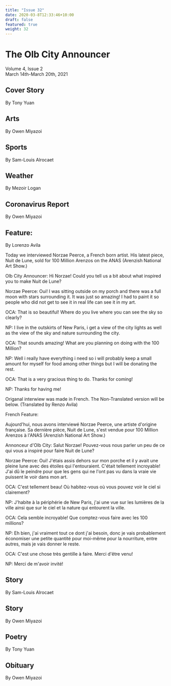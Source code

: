 ```yaml
---
title: "Issue 32"
date: 2020-03-8T12:33:46+10:00
draft: false
featured: true
weight: 32
---
```


# The Olb City Announcer    
Volume 4, Issue 2    
March 14th-March 20th, 2021    

## Cover Story
By Tony Yuan



## Arts
By Owen Miyazoi



## Sports
By Sam-Louis Alrocaet



## Weather
By Mezoir Logan



## Coronavirus Report
By Owen Miyazoi



## Feature: 
By Lorenzo Avila

Today we interviewed Norzae Peerce, a French born artist. His latest piece, Nuit de Lune, sold for 100 Million Arenzos on the ANAS (Arenzish National Art Show.)


Olb City Announcer: Hi Norzae! Could you tell us a bit about what inspired you to make Nuit de Lune?

Norzae Peerce: Oui! I was sitting outside on my porch and there was a full moon with stars surrounding it. It was just so amazing! I had to paint it so people who did not get to see it in real life can see it in my art.

OCA: That is so beautiful! Where do you live where you can see the sky so clearly?

NP: I live in the outskirts of New Paris, i get a view of the city lights as well as the view of the sky and nature surrounding the city.

OCA: That sounds amazing! What are you planning on doing with the 100 Million?

NP: Well i really have everything i need so i will probably keep a small amount for myself for food among other things but I will be donating the rest.

OCA: That is a very gracious thing to do. Thanks for coming!

NP: Thanks for having me!

Origanal interwiew was made in French. The Non-Translated version will be below. (Translated by Renzo Avila)

French Feature:

Aujourd'hui, nous avons interviewé Norzae Peerce, une artiste d'origine française. Sa dernière pièce, Nuit de Lune, s'est vendue pour 100 Million Arenzos à l'ANAS (Arenzish National Art Show.)


Annonceur d'Olb City: Salut Norzae! Pouvez-vous nous parler un peu de ce qui vous a inspiré pour faire Nuit de Lune?

Norzae Peerce: Oui! J'étais assis dehors sur mon porche et il y avait une pleine lune avec des étoiles qui l'entouraient. C'était tellement incroyable! J'ai dû le peindre pour que les gens qui ne l'ont pas vu dans la vraie vie puissent le voir dans mon art.

OCA: C'est tellement beau! Où habitez-vous où vous pouvez voir le ciel si clairement?

NP: J'habite à la périphérie de New Paris, j'ai une vue sur les lumières de la ville ainsi que sur le ciel et la nature qui entourent la ville.

OCA: Cela semble incroyable! Que comptez-vous faire avec les 100 millions?

NP: Eh bien, j'ai vraiment tout ce dont j'ai besoin, donc je vais probablement économiser une petite quantité pour moi-même pour la nourriture, entre autres, mais je vais donner le reste.

OCA: C'est une chose très gentille à faire. Merci d'être venu!

NP: Merci de m'avoir invité!




## Story
By Sam-Louis Alrocaet



## Story
By Owen Miyazoi



## Poetry
By Tony Yuan



## Obituary
By Owen Miyazoi

